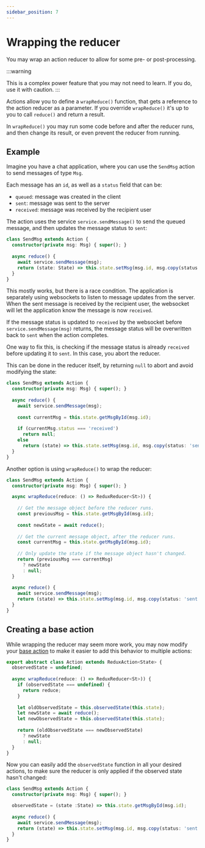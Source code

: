 ```yaml
---
sidebar_position: 7
---
```


# Wrapping the reducer

You may wrap an action reducer to allow for some pre- or post-processing.

:::warning

This is a complex power feature that you may not need to learn.
If you do, use it with caution.
:::

Actions allow you to define a `wrapReduce()` function,
that gets a reference to the action reducer as a parameter.
If you override `wrapReduce()` it's up to you to call `reduce()` and
return a result.

In `wrapReduce()` you may run some code before and after the reducer runs,
and then change its result, or even prevent the reducer from running.

## Example

Imagine you have a chat application, where you can use the `SendMsg` action
to send messages of type `Msg`.

Each message has an `id`, as well as a `status` field that can be:

* `queued`: message was created in the client
* `sent`: message was sent to the server
* `received`: message was received by the recipient user

The action uses the service `service.sendMessage()` to send the queued message,
and then updates the message status to `sent`:

```ts
class SendMsg extends Action {
  constructor(private msg: Msg) { super(); }      
 
  async reduce() {
    await service.sendMessage(msg);
    return (state: State) => this.state.setMsg(msg.id, msg.copy(status: 'sent'));
  }
}
```

This mostly works, but there is a race condition.
The application is separately using websockets to listen to message updates from the server.
When the sent message is received by the recipient user, the websocket will let the
application know the message is now `received`.

If the message status is updated to `received` by the websocket before `service.sendMessage(msg)`
returns, the message status will be overwritten back to `sent` when the action completes.

One way to fix this, is checking if the message status is already `received` before updating
it to `sent`. In this case, you abort the reducer.

This can be done in the reducer itself, by returning `null` to abort and avoid modifying the state:

```ts
class SendMsg extends Action {
  constructor(private msg: Msg) { super(); }      
 
  async reduce() {    
    await service.sendMessage(msg);
    
    const currentMsg = this.state.getMsgById(msg.id);
    
    if (currentMsg.status === 'received')
      return null;       
    else 
      return (state) => this.state.setMsg(msg.id, msg.copy(status: 'sent'))          
  }
}
```

Another option is using `wrapReduce()` to wrap the reducer:

```ts
class SendMsg extends Action {
  constructor(private msg: Msg) { super(); }      

  async wrapReduce(reduce: () => ReduxReducer<St>)) {   
      
    // Get the message object before the reducer runs.  
    const previousMsg = this.state.getMsgById(msg.id);
    
    const newState = await reduce();
    
    // Get the current message object, after the reducer runs.
    const currentMsg = this.state.getMsgById(msg.id);
      
    // Only update the state if the message object hasn't changed.  
    return (previousMsg === currentMsg) 
      ? newState 
      : null;
  }
 
  async reduce() {    
    await service.sendMessage(msg);
    return (state) => this.state.setMsg(msg.id, msg.copy(status: 'sent'))            
  }
}
```

## Creating a base action

While wrapping the reducer may seem more work,
you may now modify your [base action](./base-action-with-common-logic) to make it easier
to add this behavior to multiple actions:

```ts
export abstract class Action extends ReduxAction<State> {
  observedState = undefined;  
  
  async wrapReduce(reduce: () => ReduxReducer<St>)) {
    if (observedState === undefined) {
      return reduce;
    }        
    
    let oldObservedState = this.observedState(this.state);    
    let newState = await reduce();
    let newObservedState = this.observedState(this.state);    
      
    return (oldObservedState === newObservedState) 
      ? newState 
      : null;
  }  
}
```

Now you can easily add the `observedState` function in all your desired actions,
to make sure the reducer is only applied if the observed state hasn't changed:

```ts
class SendMsg extends Action {
  constructor(private msg: Msg) { super(); }      

  observedState = (state :State) => this.state.getMsgById(msg.id); 
  
  async reduce() {    
    await service.sendMessage(msg);
    return (state) => this.state.setMsg(msg.id, msg.copy(status: 'sent'))            
  }
}
```
